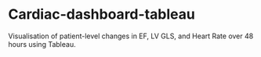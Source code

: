# Cardiac-dashboard-tableau
Visualisation of patient-level changes in EF, LV GLS, and Heart Rate over 48 hours using Tableau.

